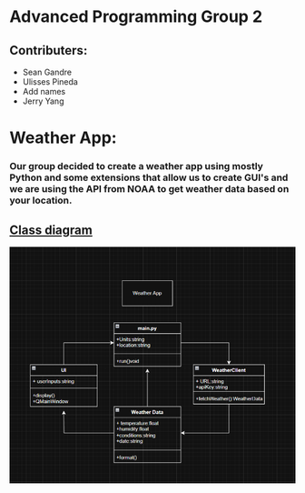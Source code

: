 # Advanced Programming Group 2
## Contributers:
* Sean Gandre
* Ulisses Pineda
* Add names
* Jerry Yang
# Weather App:
### Our group decided to create a weather app using mostly Python and some extensions that allow us to create GUI's and we are using the API from NOAA to get weather data based on your location.

## [Class diagram]()
![Running App](https://github.com/Rexboy909/ADV_Programming_G2/blob/main/Images/image.png)
